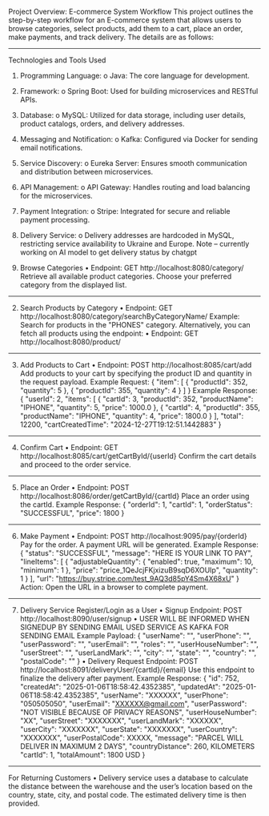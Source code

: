 Project Overview: E-commerce System Workflow
This project outlines the step-by-step workflow for an E-commerce system that allows users to browse categories, select products, add them to a cart, place an order, make payments, and track delivery. The details are as follows:
________________________________________
Technologies and Tools Used
1.	Programming Language:
o	Java: The core language for development.
2.	Framework:
o	Spring Boot: Used for building microservices and RESTful APIs.
3.	Database:
o	MySQL: Utilized for data storage, including user details, product catalogs, orders, and delivery addresses.
4.	Messaging and Notification:
o	Kafka: Configured via Docker for sending email notifications.
5.	Service Discovery:
o	Eureka Server: Ensures smooth communication and distribution between microservices.
6.	API Management:
o	API Gateway: Handles routing and load balancing for the microservices.
7.	Payment Integration:
o	Stripe: Integrated for secure and reliable payment processing.
8.	Delivery Service:
o	Delivery addresses are hardcoded in MySQL, restricting service availability to Ukraine and Europe.
Note – currently working on AI model to get delivery status by chatgpt


1. Browse Categories
•	Endpoint: GET http://localhost:8080/category/
Retrieve all available product categories. Choose your preferred category from the displayed list.
________________________________________
2. Search Products by Category
•	Endpoint: GET http://localhost:8080/category/searchByCategoryName/
Example: Search for products in the "PHONES" category.
Alternatively, you can fetch all products using the endpoint:
•	Endpoint: GET http://localhost:8080/product/
________________________________________
3. Add Products to Cart
•	Endpoint: POST http://localhost:8085/cart/add
Add products to your cart by specifying the product ID and quantity in the request payload.
Example Request:
{
    "item": [
        {
            "productId": 352,
            "quantity": 5
        },
        {
            "productId": 355,
            "quantity": 4
        }
    ]
}
Example Response:
{
    "userId": 2,
    "items": [
        {
            "cartId": 3,
            "productId": 352,
            "productName": "IPHONE",
            "quantity": 5,
            "price": 1000.0
        },
        {
            "cartId": 4,
            "productId": 355,
            "productName": "IPHONE",
            "quantity": 4,
            "price": 1800.0
        }
    ],
    "total": 12200,
    "cartCreatedTime": "2024-12-27T19:12:51.1442883"
}
________________________________________
4. Confirm Cart
•	Endpoint: GET http://localhost:8085/cart/getCartById/{userId}
Confirm the cart details and proceed to the order service.
________________________________________
5. Place an Order
•	Endpoint: POST http://localhost:8086/order/getCartById/{cartId}
Place an order using the cartId.
Example Response:
{
    "orderId": 1,
    "cartId": 1,
    "orderStatus": "SUCCESSFUL",
    "price": 1800
}
________________________________________
6. Make Payment
•	Endpoint: POST http://localhost:9095/pay/{orderId}
Pay for the order. A payment URL will be generated.
Example Response:
{
    "status": "SUCCESSFUL",
    "message": "HERE IS YOUR LINK TO PAY",
    "lineItems": [
        {
            "adjustableQuantity": {
                "enabled": true,
                "maximum": 10,
                "minimum": 1
            },
            "price": "price_1QeJcjFKjxizuB9sqD6XOUIp",
            "quantity": 1
        }
    ],
    "url": "https://buy.stripe.com/test_9AQ3d85pY4Sm4X68xU"
}
Action: Open the URL in a browser to complete payment.
________________________________________
7. Delivery Service
Register/Login as a User
•	Signup Endpoint: POST http://localhost:8090/user/signup
•	USER WILL BE INFORMED WHEN SIGNEDUP BY SENDING EMAIL
USED SERVICE AS KAFKA FOR SENDING EMAIL 
Example Payload:
{
    "userName": "",
    "userPhone": "",
    "userPassword": "",
    "userEmail": "",
    "roles": "",
    "userHouseNumber": "",
    "userStreet": "",
    "userLandMark": "",
    "city": "",
    "state": "",
    "country": "",
    "postalCode": ""
}
•	Delivery Request Endpoint: POST http://localhost:8091/deliveryUser/{cartId}/{email}
Use this endpoint to finalize the delivery after payment.
Example Response:
{
    "id": 752,
    "createdAt": "2025-01-06T18:58:42.4352385",
    "updatedAt": "2025-01-06T18:58:42.4352385",
    "userName": "XXXXXX",
    "userPhone": "050505050",
    "userEmail": "XXXXXX@gmail.com",
    "userPassword": "NOT VISIBLE BECAUSE OF PRIVACY REASONS",
    "userHouseNumber": "XX",
    "userStreet": "XXXXXXX",
    "userLandMark": "XXXXXX",
    "userCity": "XXXXXXX",
    "userState": "XXXXXXX",
    "userCountry": "XXXXXXX",
    "userPostalCode": XXXXX,
    "message": "PARCEL WILL DELIVER IN MAXIMUM 2 DAYS",
    "countryDistance": 260, KILOMETERS
    "cartId": 1,
    "totalAmount": 1800 USD
}
________________________________________
For Returning Customers
•	Delivery service uses a database to calculate the distance between the warehouse and the user’s location based on the country, state, city, and postal code. The estimated delivery time is then provided.

